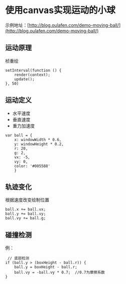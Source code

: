 # 使用canvas实现运动的小球
示例地址：[http://blog.oulafen.com/demo-moving-ball/](http://blog.oulafen.com/demo-moving-ball/)

## 运动原理
桢重绘
```
setInterval(function () {
    render(context);
    update();
}, 50)
```

## 运动定义
- 水平速度
- 垂直速度
- 重力加速度
```
var ball = {
    x: windowWidth * 0.6, 
    y: windowHeight * 0.2,
    r: 20, 
    g: 2, 
    vx: -5, 
    vy: 0, 
    color: '#005588'
    }
```
## 轨迹变化
根据速度改变绘制位置
```
ball.x += ball.vx;
ball.y += ball.vy;
ball.vy += ball.g; 
```

## 碰撞检测
例：
```
 // 底部检测
if (ball.y > (boxHeight - ball.r)) {
    ball.y = boxHeight - ball.r;
    ball.vy = -ball.vy * 0.7;  //0.7为摩擦系数
}
```
